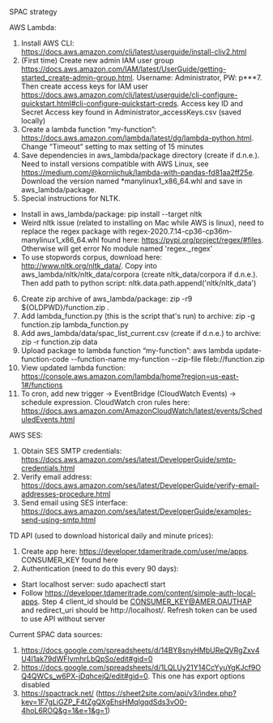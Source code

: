 SPAC strategy

AWS Lambda:
1. Install AWS CLI: https://docs.aws.amazon.com/cli/latest/userguide/install-cliv2.html
2. (First time) Create new admin IAM user group https://docs.aws.amazon.com/IAM/latest/UserGuide/getting-started_create-admin-group.html. Username: Administrator, PW: p***7. Then create access keys for IAM user https://docs.aws.amazon.com/cli/latest/userguide/cli-configure-quickstart.html#cli-configure-quickstart-creds. Access key ID and Secret Access key found in Administrator_accessKeys.csv (saved locally)
3. Create a lambda function “my-function”: https://docs.aws.amazon.com/lambda/latest/dg/lambda-python.html. Change “Timeout” setting to max setting of 15 minutes
4. Save dependencies in aws_lambda/package directory (create if d.n.e.). Need to install versions compatible with AWS Linux, see https://medium.com/@korniichuk/lambda-with-pandas-fd81aa2ff25e. Download the version named *manylinux1_x86_64.whl and save in aws_lambda/package.
5. Special instructions for NLTK.
- Install in aws_lambda/package: pip install --target nltk 
- Weird nltk issue (related to installing on Mac while AWS is linux), need to replace the regex package with regex-2020.7.14-cp36-cp36m-manylinux1_x86_64.whl found here: https://pypi.org/project/regex/#files. Otherwise will get error No module named 'regex._regex'
- To use stopwords corpus, download here: http://www.nltk.org/nltk_data/. Copy into aws_lambda/nltk/nltk_data/corpora (create nltk_data/corpora if d.n.e.). Then add path to python script: nltk.data.path.append('nltk/nltk_data')
6. Create zip archive of aws_lambda/package: zip -r9 ${OLDPWD}/function.zip .
7. Add lambda_function.py (this is the script that's run) to archive: zip -g function.zip lambda_function.py
8. Add aws_lambda/data/spac_list_current.csv (create if d.n.e.) to archive: zip -r function.zip data
8. Upload package to lambda function “my-function”: aws lambda update-function-code --function-name my-function --zip-file fileb://function.zip
9. View updated lambda function: https://console.aws.amazon.com/lambda/home?region=us-east-1#/functions
10. To cron, add new trigger -> EventBridge (CloudWatch Events) -> schedule expression. CloudWatch cron rules here: https://docs.aws.amazon.com/AmazonCloudWatch/latest/events/ScheduledEvents.html

AWS SES:
1. Obtain SES SMTP credentials: https://docs.aws.amazon.com/ses/latest/DeveloperGuide/smtp-credentials.html
2. Verify email address: https://docs.aws.amazon.com/ses/latest/DeveloperGuide/verify-email-addresses-procedure.html
3. Send email using SES interface: https://docs.aws.amazon.com/ses/latest/DeveloperGuide/examples-send-using-smtp.html

TD API (used to download historical daily and minute prices):
1. Create app here: https://developer.tdameritrade.com/user/me/apps. CONSUMER_KEY found here
2. Authentication (need to do this every 90 days):
- Start localhost server: sudo apachectl start
- Follow https://developer.tdameritrade.com/content/simple-auth-local-apps. Step 4 client_id should be CONSUMER_KEY@AMER.OAUTHAP and redirect_uri should be http://localhost/. Refresh token can be used to use API without server

Current SPAC data sources:
1. https://docs.google.com/spreadsheets/d/14BY8snyHMbUReQVRgZxv4U4l1ak79dWFIymhrLbQpSo/edit#gid=0
2. https://docs.google.com/spreadsheets/d/1LQLUy21Y14CcYyuYgKJcf9OQ4QWCs_w6PX-jDqhcejQ/edit#gid=0. This one has export options disabled
3. https://spactrack.net/ (https://sheet2site.com/api/v3/index.php?key=1F7gLiGZP_F4tZgQXgEhsHMqlgqdSds3vO0-4hoL6ROQ&g=1&e=1&g=1)